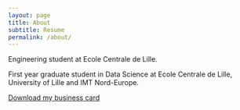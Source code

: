 ```yaml
---
layout: page
title: About
subtitle: Resume
permalink: /about/
---
```


Engineering student at Ecole Centrale de Lille.

First year graduate student in Data Science at Ecole Centrale de Lille, University of Lille and IMT Nord-Europe.

[Download my business card](https://github.com/OlitHub/BusinessCard/releases/download/v1.4/card.pdf "download")
